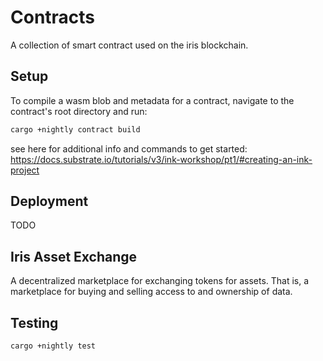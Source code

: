 # Contracts

A collection of smart contract used on the iris blockchain.

## Setup

To compile a wasm blob and metadata for a contract, navigate to the contract's root directory and run:

``` bash
cargo +nightly contract build
```

see here for additional info and commands to get started: https://docs.substrate.io/tutorials/v3/ink-workshop/pt1/#creating-an-ink-project

## Deployment

TODO

## Iris Asset Exchange

A decentralized marketplace for exchanging tokens for assets. That is, a marketplace for buying and selling access to and ownership of data.

## Testing

``` bash
cargo +nightly test
```
